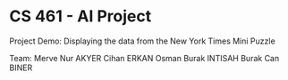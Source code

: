 # CS 461 - AI Project
Project Demo:
  Displaying the data from the New York Times Mini Puzzle

Team:
Merve Nur AKYER
Cihan ERKAN
Osman Burak INTISAH
Burak Can BINER
